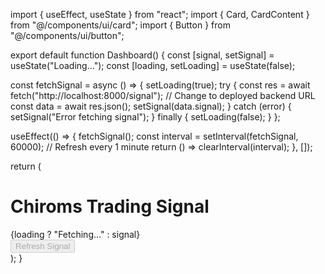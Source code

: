 import { useEffect, useState } from "react";
import { Card, CardContent } from "@/components/ui/card";
import { Button } from "@/components/ui/button";

export default function Dashboard() {
  const [signal, setSignal] = useState("Loading...");
  const [loading, setLoading] = useState(false);

  const fetchSignal = async () => {
    setLoading(true);
    try {
      const res = await fetch("http://localhost:8000/signal"); // Change to deployed backend URL
      const data = await res.json();
      setSignal(data.signal);
    } catch (error) {
      setSignal("Error fetching signal");
    } finally {
      setLoading(false);
    }
  };

  useEffect(() => {
    fetchSignal();
    const interval = setInterval(fetchSignal, 60000); // Refresh every 1 minute
    return () => clearInterval(interval);
  }, []);

  return (
    <div className="min-h-screen flex items-center justify-center bg-gray-100 p-4">
      <Card className="w-full max-w-md text-center shadow-xl">
        <CardContent className="space-y-4 p-6">
          <h1 className="text-2xl font-bold">Chiroms Trading Signal</h1>
          <div className="text-3xl font-mono">
            {loading ? "Fetching..." : signal}
          </div>
          <Button onClick={fetchSignal} disabled={loading}>
            Refresh Signal
          </Button>
        </CardContent>
      </Card>
    </div>
  );
}
